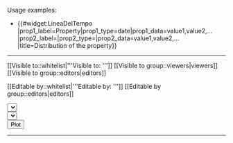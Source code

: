 <!-- Widget:LineaDelTempo -->


<noinclude>

Usage examples:

* <nowiki>{{#widget:LineaDelTempo
|prop1_label=Property|prop1_type=date|prop1_data=value1,value2,...
|prop2_label=|prop2_type=|prop2_data=value1,value2,...
|title=Distribution of the property}}
</nowiki>

<hr />

[[Visible to::whitelist|'''Visible to: ''']]
[[Visible to group::viewers|viewers]]
[[Visible to group::editors|editors]]

[[Editable by::whitelist|'''Editable by: ''']]
[[Editable by group::editors|editors]]

</noinclude>

<includeonly>
  <label for="prop1"><!--{$prop1_label}--> </label><select id="prop1"></select><br />
  
  <!--{if $prop2_label ne ''}--><label for="prop2"><!--{$prop2_label}--> </label><select id="prop2"></select><br /><!--{/if}-->
  
  <input type="button" value="Plot" onclick="postReq()" />
 
  <hr />

  <iframe id="plot" style="width: 800px; height: 600px; border:none"></iframe>

  <script type="text/javascript">
    function createSelect(id, inputData)
    {
        var split = inputData.split(',');
        var select = document.getElementById(id);
        split.forEach(function(value, index){
           var opt = document.createElement('option');
           opt.value = value;
           opt.innerHTML = value;
           select.appendChild(opt);
        });
    }
 
    function postReq()
    {
        debugger;

        var prop1 = document.getElementById('prop1').value;

        var prop2 = '';
        <!--{if $prop2_label ne ''}-->
        var prop2 = document.getElementById('prop2').value;
        <!--{/if}-->

        var params = '';

        mw.loader.using( 'ext.smw.api', function() {
            var smwApi = new smw.api();

            // Transform raw data into a query string
            // @param {array} printouts - example: ['?Capital of', '?Population']
            // @param {object} parameters - example: {'limit': 100}
            // @param {array|string} conditions - example: ['[[Category:Cities]]']
            var printouts = ['?' + prop1];
            if (prop2 !== '')
                printouts.push('?' + prop2);
            var parameters = {'limit': 500};
            var conditions = ['[[Category:$2]]'];

            document.getElementsByTagName("body")[0].style.cursor = "progress";
            var query1 = new smw.query( printouts, parameters, conditions ).toString();
            console.log('Query: ' + query1);

            // Create a link to the Special:Ask query
            var link1 = new smw.query( printouts, parameters, conditions ).getLink();
            console.log('Link 1: ' + link1);

            // Fetch data via Ajax/SMWAPI
            smwApi.fetch( query1 )
                .done( function ( result1 ) {
                    debugger;
                    console.log('Results: ' + JSON.stringify(result1));
                    document.getElementsByTagName("body")[0].style.cursor = "default";
                  var shinyInput = [];
                  var res1 = result1.query.results;
                  if (prop2 === '') { // no prop2: one data series
                      for (x in res1) {
                          var p1 = res1[x]['printouts'][prop1];
                          if (p1.length == undefined)
                              shinyInput.push(p1[0].<!--{$prop1_type|default: text}-->);
                          else
                              shinyInput.push('NA');
                      }
                      if (shinyInput[0].indexOf(',') >= 0) {
                          shinyInput = shinyInput[0].split(',').map(function (x) {
                              return (x != '') ? x : 'NA'
                          }).join(',');
                      }
                      console.log(shinyInput);

                      document.getElementById('plot').setAttribute('src', "http://$1:3838/timelines/?title=<!--{$title}--> '" + prop1 + "'" + params + "'&data=" + shinyInput);
                  }
                  else { // two data series
                    document.getElementsByTagName("body")[0].style.cursor = "default";
                        for(x in res1) {
                            var p1 = res1[x]['printouts'][prop1];
                            var p2 = res1[x]['printouts'][prop2];
                            var value1 = 'NA', value2 = 'NA';
                            if (p1.length == undefined)
                                value1 = p1[0].<!--{$prop1_type|default: text}-->;
                            if (p2.length == undefined)
                                value2 = p2[0].<!--{$prop2_type|default: text}-->;
                            shinyInput.push(value1 + ',' + value2);
                        }
                        shinyInput = shinyInput.join(';');
                        console.log(shinyInput);

                        document.getElementById('plot').setAttribute('src', "http://$1:3838/timelines/?title=<!--{$title}--> '" + prop1 + " vs. " + prop2 + "'" + params + "'&data=" + shinyInput);
                      }
                })
                .fail( function ( error ) {
                    // Do something
                    document.getElementsByTagName("body")[0].style.cursor = "default";
                });
        });

    }

    createSelect('prop1', '<!--{$prop1_data}-->');

    <!--{if $prop2_label ne ''}-->
    createSelect('prop2', '<!--{$prop2_data}-->');
    <!--{/if}-->

  </script>
</includeonly>
